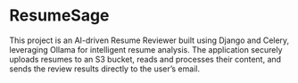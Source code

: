 # ResumeSage
This project is an AI-driven Resume Reviewer built using Django and Celery, leveraging Ollama for intelligent resume analysis. The application securely uploads resumes to an S3 bucket, reads and processes their content, and sends the review results directly to the user’s email.

